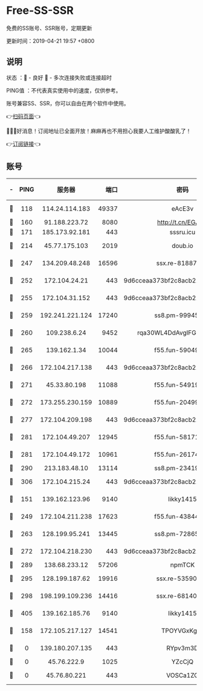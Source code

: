 # Free-SS-SSR

免费的SS账号、SSR账号，定期更新

更新时间：2019-04-21 19:57 +0800

## 说明

状态     ：🙂 - 良好 🙁 - 多次连接失败或连接超时

PING值   ：不代表真实使用中的速度，仅供参考。

账号兼容SS、SSR，你可以自由在两个软件中使用。

👉[扫码页面](https://liesauer.github.io/Free-SS-SSR/)👈

🎉🎉🎉好消息！订阅地址已全面开放！麻麻再也不用担心我要人工维护酸酸乳了！

👉[订阅链接](https://www.liesauer.net/yogurt/subscribe?ACCESS_TOKEN=DAYxR3mMaZAsaqUb)👈

## 账号

|-|PING|服务器|端口|密码|加密方式|区域|
|:----:|:----:|:-----:|-----:|:----:|:----:|:----:|
|🙂|118|114.24.114.183|49337|eAcE3v|chacha20-ietf|TW|
|🙂|160|91.188.223.72|8080|http://t.cn/EGJIyrl|rc4-md5|RU|
|🙂|171|185.173.92.181|443|sssru.icu|rc4-md5|RU|
|🙂|214|45.77.175.103|2019|doub.io|aes-128-ctr|SG|
|🙂|247|134.209.48.248|16596|ssx.re-81887619|aes-256-cfb|US|
|🙂|252|172.104.24.21|443|9d6cceaa373bf2c8acb22e60b6a58be6|aes-256-cfb|US|
|🙂|255|172.104.31.152|443|9d6cceaa373bf2c8acb22e60b6a58be6|aes-256-cfb|US|
|🙂|259|192.241.221.124|17240|ss8.pm-99945477|aes-256-cfb|US|
|🙂|260|109.238.6.24|9452|rqa30WL4DdAvgIFG6Fs3znzTa|aes-256-cfb|FR|
|🙂|265|139.162.1.34|10044|f55.fun-59049291|aes-256-cfb|SG|
|🙂|266|172.104.217.138|443|9d6cceaa373bf2c8acb22e60b6a58be6|aes-256-cfb|US|
|🙂|271|45.33.80.198|11088|f55.fun-54919937|aes-256-cfb|US|
|🙂|272|173.255.230.159|10889|f55.fun-20499920|aes-256-cfb|US|
|🙂|277|172.104.209.198|443|9d6cceaa373bf2c8acb22e60b6a58be6|aes-256-cfb|US|
|🙂|281|172.104.49.207|12945|f55.fun-58171420|aes-256-cfb|SG|
|🙂|281|172.104.49.172|10961|f55.fun-26174488|aes-256-cfb|SG|
|🙂|290|213.183.48.10|13114|ss8.pm-23419048|rc4-md5|RU|
|🙂|306|172.104.215.24|443|9d6cceaa373bf2c8acb22e60b6a58be6|aes-256-cfb|US|
|🙂|151|139.162.123.96|9140|likky1415|aes-256-cfb|JP|
|🙂|249|172.104.211.238|17623|f55.fun-43844641|aes-256-cfb|US|
|🙂|263|128.199.95.241|13445|ss8.pm-72865285|aes-256-cfb|SG|
|🙂|272|172.104.218.230|443|9d6cceaa373bf2c8acb22e60b6a58be6|aes-256-cfb|US|
|🙂|289|138.68.233.12|57206|npmTCK|rc4-md5|US|
|🙂|295|128.199.187.62|19916|ssx.re-53590362|aes-256-cfb|SG|
|🙂|298|198.199.109.236|14416|ssx.re-68140680|aes-256-cfb|US|
|🙂|405|139.162.185.76|9140|likky1415|aes-256-cfb|DE|
|🙁|158|172.105.217.127|14541|TPOYVGxKglpi|aes-256-cfb|JP|
|🙁|0|139.180.207.135|443|RYpv3m3D|aes-256-cfb|JP|
|🙁|0|45.76.222.9|1025|YZcCjQ|rc4-md5|JP|
|🙁|0|45.76.80.221|443|VOSCa1ZG|aes-256-cfb|DE|
